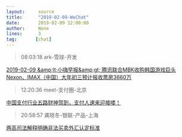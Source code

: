 ```yaml
---
layout:     source 
title:      "2019-02-09-WeChat"
date:       2019-02-09 12:00:00
author:     None
lines:      3 
tag:       [chat]
---
```

> 08:03:18  ark-雪球-开发  
   
[2019-02-09 &amp;amp;lt;小嗨早报&amp;amp;gt; 腾讯联合MBK收购韩国游戏巨头Nexon、IMAX（中国）大年初三预计报收票房3660万
](http://mp.weixin.qq.com/s?__biz=MzU4Mzc5NTAzNQ==&amp;amp;amp;mid=2247483920&amp;amp;amp;idx=1&amp;amp;amp;sn=d3bf16c2776a4f6c98af6b53b33d813d&amp;amp;amp;chksm=fda2ea24cad56332c57eca18174963131f3c8e1539d4578187db9a4c1110d5f5bf5466b05021&amp;amp;amp;mpshare=1&amp;amp;amp;scene=1&amp;amp;amp;srcid=#rd)  
   
> 12:20:36  meet-支付圈-北京  
   
[中国支付行业五路财神驾到，支付人速来迎接喽！
](http://mp.weixin.qq.com/s?__biz=MjM5ODMxNzY0MA==&amp;amp;amp;mid=2650928231&amp;amp;amp;idx=1&amp;amp;amp;sn=05475563f9a071d463b5167652b1d7fd&amp;amp;amp;chksm=bd39cf408a4e46567ba54e179f0f58e71f5fc9057224681c3a655de42cd39d1977d1265ed222&amp;amp;amp;mpshare=1&amp;amp;amp;scene=1&amp;amp;amp;srcid=02099DNJ5GT97qketBUSrwEn#rd)  
   
> 20:58:57  龚晓冬-银联-产品-上海  
   
[两高司法解释明确非法买卖外汇认定标准
](https://c.m.163.com/news/a/E7JNHAJA0512B07B.html?spss=newsapp)  
   
